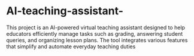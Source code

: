 # AI-teaching-assistant-
This project is an AI-powered virtual teaching assistant designed to help educators efficiently manage tasks such as grading, answering student queries, and organizing lesson plans. The tool integrates various features that simplify and automate everyday teaching duties
